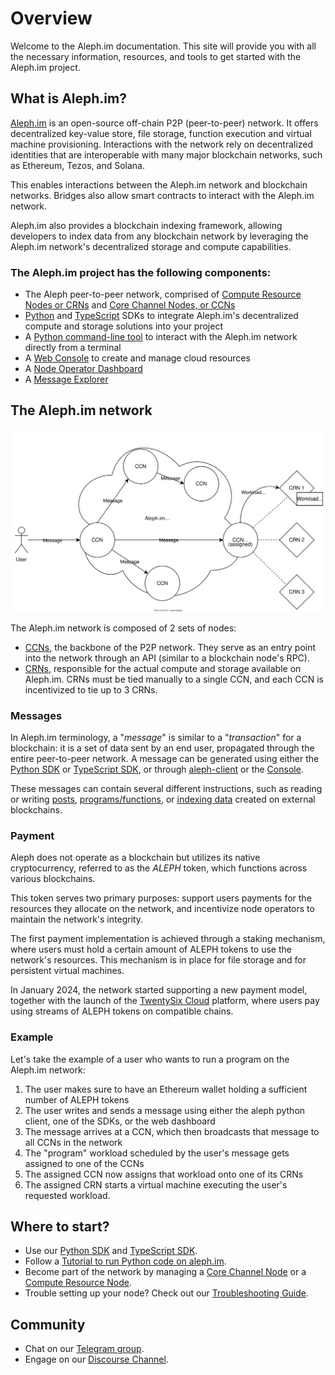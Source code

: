 # Overview

Welcome to the Aleph.im documentation. This site will provide you with all the necessary
information, resources, and tools to get started with the Aleph.im project. 

## What is Aleph.im?

[Aleph.im](https://aleph.im) is an open-source off-chain P2P (peer-to-peer) network. 
It offers decentralized key-value store, file storage, function execution and virtual machine provisioning.
Interactions with the network rely on decentralized identities that are interoperable with many major blockchain networks, 
such as Ethereum, Tezos, and Solana.

This enables interactions between the Aleph.im network and blockchain networks. Bridges also allow smart contracts to 
interact with the Aleph.im network. 

Aleph.im also provides a blockchain indexing framework, allowing developers to index data from any blockchain network
by leveraging the Aleph.im network's decentralized storage and compute capabilities.

### The Aleph.im project has the following components:

* The Aleph peer-to-peer network, comprised of [Compute Resource Nodes or CRNs](nodes/compute/index.md) and [Core Channel Nodes, or CCNs](nodes/core/index.md)
* [Python](libraries/python-sdk/index.md) and [TypeScript](libraries/typescript-sdk/index.md) SDKs to integrate Aleph.im's decentralized compute and storage solutions into your project
* A [Python command-line tool](tools/aleph-client.md) to interact with the Aleph.im network directly from a terminal
* A [Web Console](https://console.twentysix.cloud/) to create and manage cloud resources
* A [Node Operator Dashboard](https://account.aleph.im/)
* A [Message Explorer](https://explorer.aleph.im/)

## The Aleph.im network

![The Aleph.im network](./network-overview.svg)

The Aleph.im network is composed of 2 sets of nodes:

* [CCNs](nodes/core/index.md), the backbone of the P2P network. They serve as an entry point into the network through an API (similar to a blockchain node's RPC).
* [CRNs](nodes/compute/index.md), responsible for the actual compute and storage available on Aleph.im. CRNs must be tied manually to a single CCN, and each CCN is incentivized to tie up to 3 CRNs.

### Messages
In Aleph.im terminology, a "_message_" is similar to a "_transaction_" for a blockchain: it is a set of data sent by an end user, propagated through the entire peer-to-peer network.
A message can be generated using either the [Python SDK](libraries/python-sdk/index.md) or [TypeScript SDK](./libraries/typescript-sdk/index.md), or through [aleph-client](tools/aleph-client.md) or the [Console](https://console.aleph.im/).

These messages can contain several different instructions, such as reading or writing [posts](libraries/python-sdk/posts/create.md), [programs/functions](computing/index.md), or [indexing data](tools/indexer/index.md) created on external blockchains.

### Payment

Aleph does not operate as a blockchain but utilizes its native cryptocurrency, 
referred to as the _ALEPH_ token, which functions across various blockchains.

This token serves two primary purposes: support users payments for the resources they
allocate on the network, and incentivize node operators to maintain the network's integrity.

The first payment implementation is achieved through a staking mechanism, 
where users must hold a certain amount of ALEPH tokens to use the network's resources.
This mechanism is in place for file storage and for persistent virtual machines.

In January 2024, the network started supporting a new payment model, together with the launch
of the [TwentySix Cloud](https://www.twentysix.cloud/) platform, 
where users pay using streams of ALEPH tokens on compatible chains.

### Example
Let's take the example of a user who wants to run a program on the Aleph.im network:

1. The user makes sure to have an Ethereum wallet holding a sufficient number of ALEPH tokens
2. The user writes and sends a message using either the aleph python client, one of the SDKs, or the web dashboard
3. The message arrives at a CCN, which then broadcasts that message to all CCNs in the network
4. The "program" workload scheduled by the user's message gets assigned to one of the CCNs
5. The assigned CCN now assigns that workload onto one of its CRNs
6. The assigned CRN starts a virtual machine executing the user's requested workload.

## Where to start?

- Use our [Python SDK](libraries/python-sdk/index.md) and [TypeScript SDK](./libraries/typescript-sdk/index.md).
- Follow a [Tutorial to run Python code on aleph.im](guides/python/getting_started.md).
- Become part of the network by managing a [Core Channel Node](nodes/core/index.md) or a [Compute Resource Node](nodes/compute/index.md).
- Trouble setting up your node? Check out our [Troubleshooting Guide](nodes/compute/troubleshooting.md).

## Community

- Chat on our [Telegram group](https://t.me/alephim).
- Engage on our [Discourse Channel](https://community.aleph.im/).
